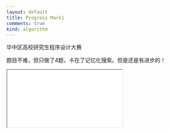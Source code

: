 ```yaml
---
layout: default
title: Progress Mark1
comments: true
kind: algorithm
---
```

华中区高校研究生程序设计大赛

题目不难，但只做了4题，卡在了记忆化搜索。但是还是有进步的！
<iframe src="huazhong1-rank.html" ></iframe>